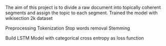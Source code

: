 The aim of this project is to divide a raw document into topically coherent segments
and assign the topic to each segment.
Trained the model with wikisection 2k dataset

Preprocessing
Tokenization
Stop words removal
Stemming

Build LSTM Model with categorical cross entropy as loss function
